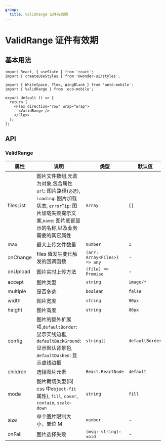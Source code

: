 ```yaml
---
group:
  title: ValidRange 证件有效期
---
```


# ValidRange 证件有效期

## 基本用法

```tsx
import React, { useState } from 'react';
import { createUseStyles } from '@wonder-ui/styles';

import { WhiteSpace, Flex, WingBlank } from 'antd-mobile';
import { ValidRange } from 'eco-mobile';

export default () => {
  return (
    <Flex direction="row" wrap="wrap">
      <ValidRange />
    </Flex>
  );
};
```

## API

### ValidRange

| 属性      | 说明                                                                                                                                                                  | 类型                         | 默认值          |
| --------- | --------------------------------------------------------------------------------------------------------------------------------------------------------------------- | ---------------------------- | --------------- |
| filesList | 图片文件数组,元素为对象,包含属性 `url`: 图片路径(`必选`), `loading`: 图片加载状态, `errorTip`: 图片加载失败提示文案,`name`: 图片底部显示的名称,以及业务需要的其它属性 | `Array`                      | `[]`            |
| max       | 最大上传文件数量                                                                                                                                                      | `number`                     | `1`             |
| onChange  | files 值发生变化触发的回调函数                                                                                                                                        | `(arr: Array<Files>) => any` | -               |
| onUpload  | 图片实时上传方法                                                                                                                                                      | `(file) => Promise`          | -               |
| accept    | 图片类型                                                                                                                                                              | `string`                     | `image/*`       |
| multiple  | 是否多选                                                                                                                                                              | `boolean`                    | `false`         |
| width     | 图片宽度                                                                                                                                                              | `string`                     | `80px`          |
| height    | 图片高度                                                                                                                                                              | `string`                     | `80px`          |
| config    | 图片的额外扩展项,`defaultBorder`: 显示实线边框, `defaultBackGround`: 显示默认背景色, `defaultDashed`: 显示虚线边框                                                    | `string[]`                   | `defaultBorder` |
| children  | 选择图片元素                                                                                                                                                          | `React.ReactNode`            | `default`       |
| mode      | 图片裁切类型(同 css 中`object-fit`属性), `fill`, `cover`, `contain`, `scale-down`                                                                                     | `string`                     | `fill`          |
| size      | 单个图片限制大小，单位 M                                                                                                                                              | `number`                     | -               |
| onFail    | 图片选择失败                                                                                                                                                          | `(msg: string): void`        | -               |
